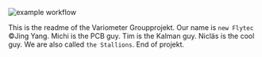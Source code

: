 ![example workflow](https://github.com/fischeti/Variometer/actions/workflows/main.yml/badge.svg)

This is the readme of the Variometer Groupprojekt.
Our name is `new Flytec` ©Jing Yang.
Michi is the PCB guy.
Tim is the Kalman guy.
Nicläs is the cool guy.
We are also called `the Stallions`.
End of projekt.
